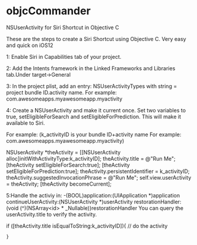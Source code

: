 # objcCommander
NSUserActivity for Siri Shortcut in Objective C

These are the steps to create a Siri Shortcut using Objective C. Very easy and quick on iOS12

1: Enable Siri in Capabilities tab of your project.

2: Add the Intents framework in the Linked Frameworks and Libraries tab.Under target->General

3: In the project plist, add an entry: NSUserActivityTypes with string = project bundle ID.activity name. For example: com.awesomeapps.myawesomeapp.myactivity

4: Create a NSUserActivity and make it current once. Set two variables to true, setEligibleForSearch and setEligibleForPrediction. 
This will make it available to Siri.

For example: (k_activityID is your bundle ID+activity name For example: com.awesomeapps.myawesomeapp.myactivity)

 NSUserActivity *theActivity = [[NSUserActivity alloc]initWithActivityType:k_activityID];
    theActivity.title = @"Run Me";
    [theActivity setEligibleForSearch:true];
    [theActivity setEligibleForPrediction:true];
    theActivity.persistentIdentifier = k_activityID;
    theActivity.suggestedInvocationPhrase = @"Run Me";
    self.view.userActivity = theActivity;
    [theActivity becomeCurrent];
    
 
5:Handle the activiy in: -(BOOL)application:(UIApplication *)application continueUserActivity:(NSUserActivity *)userActivity restorationHandler:(void (^)(NSArray<id<UIUserActivityRestoring>> * _Nullable))restorationHandler
	You can query the userActivity.title to verify the activity.
	
if ([theActivity.title isEqualToString:k_activityID]){
        // do the activity
        
    }
    
